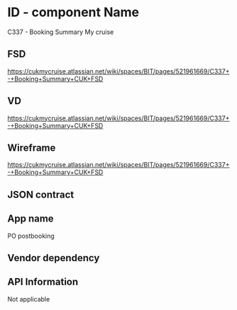 # ID - component Name
C337 - Booking Summary My cruise

## FSD
https://cukmycruise.atlassian.net/wiki/spaces/BIT/pages/521961669/C337+-+Booking+Summary+CUK+FSD
## VD
https://cukmycruise.atlassian.net/wiki/spaces/BIT/pages/521961669/C337+-+Booking+Summary+CUK+FSD
## Wireframe
https://cukmycruise.atlassian.net/wiki/spaces/BIT/pages/521961669/C337+-+Booking+Summary+CUK+FSD
## JSON contract

## App name
PO postbooking

## Vendor dependency

## API Information
Not applicable


